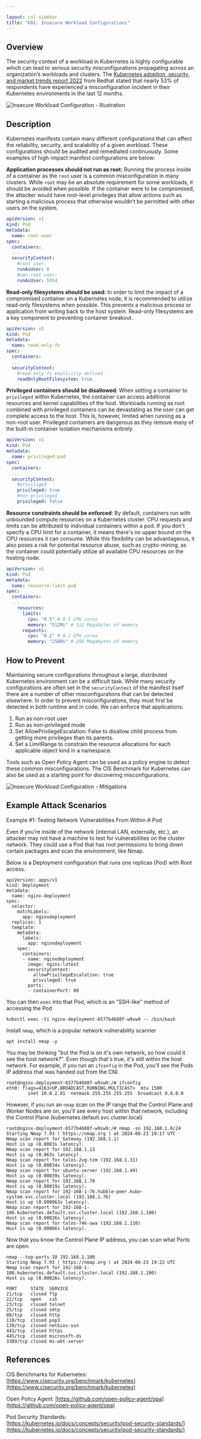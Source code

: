 ```yaml
---

layout: col-sidebar
title: "K01: Insecure Workload Configurations"
---
```


## Overview

The security context of a workload in Kubernetes is highly configurable which
can lead to serious security misconfigurations propagating across an
organization’s workloads and clusters. The [Kubernetes adoption, security, and
market trends report
2022](https://www.redhat.com/en/resources/kubernetes-adoption-security-market-trends-overview)
from Redhat stated that nearly 53% of respondents have experienced a
misconfiguration incident in their Kubernetes environments in the last 12
months.

![Insecure Workload Configuration -
Illustration](../../../assets/images/K01-2022.gif)

## Description

Kubernetes manifests contain many different configurations that can affect the
reliability, security, and scalability of a given workload. These configurations
should be audited and remediated continuously. Some examples of high-impact
manifest configurations are below:

**Application processes should not run as root:** Running the process inside of
a container as the `root` user is a common misconfiguration in many clusters.
While `root` may be an absolute requirement for some workloads, it should be
avoided when possible. If the container were to be compromised, the attacker
would have root-level privileges that allow actions such as starting a malicious
process that otherwise wouldn’t be permitted with other users on the system.

```yaml
apiVersion: v1  
kind: Pod  
metadata:  
  name: root-user
spec:  
  containers:
  ...
  securityContext:  
    #root user:
    runAsUser: 0
    #non-root user:
    runAsUser: 5554
```

**Read-only filesystems should be used:** In order to limit the impact of a
compromised container on a Kubernetes node, it is recommended to utilize
read-only filesystems when possible. This prevents a malicious process or
application from writing back to the host system. Read-only filesystems are a
key component to preventing container breakout.

```yaml
apiVersion: v1  
kind: Pod  
metadata:  
  name: read-only-fs
spec:  
  containers:  
  ...
  securityContext:  
    #read-only fs explicitly defined
    readOnlyRootFilesystem: true
```

**Privileged containers should be disallowed**: When setting a container to
`privileged` within Kubernetes, the container can access additional resources
and kernel capabilities of the host. Workloads running as root combined with
privileged containers can be devastating as the user can get complete access to
the host. This is, however, limited when running as a non-root user. Privileged
containers are dangerous as they remove many of the built-in container isolation
mechanisms entirely.

```yaml
apiVersion: v1  
kind: Pod  
metadata:  
  name: privileged-pod
spec:  
  containers:  
  ...
  securityContext:  
    #priviliged 
    privileged: true
    #non-privileged 
    privileged: false
```

**Resource constraints should be enforced**: By default, containers run with
unbounded compute resources on a Kubernetes cluster. CPU requests and limits
can be attributed to individual containers within a pod. If you don't specify
a CPU limit for a container, it means there's no upper bound on the CPU
resources it can consume. While this flexibility can be advantageous, it also
poses a risk for potential resource abuse, such as crypto-mining, as the
container could potentially utilize all available CPU resources on the
hosting node.

```yaml
apiVersion: v1
kind: Pod
metadata:
  name: resource-limit-pod
spec:
  containers:
  ...
    resources:
      limits:
        cpu: "0.5" # 0.5 CPU cores
        memory: "512Mi" # 512 Megabytes of memory
      requests:
        cpu: "0.2" # 0.2 CPU cores
        memory: "256Mi" # 256 Megabytes of memory
```

## How to Prevent

Maintaining secure configurations throughout a large, distributed Kubernetes
environment can be a difficult task. While many security configurations are
often set in the `securityContext` of the manifest itself there are a number of
other misconfigurations that can be detected elsewhere. In order to prevent
misconfigurations, they must first be detected in both runtime and in code. We
can enforce that applications:

1. Run as non-root user
2. Run as non-privileged mode
3. Set AllowPrivilegeEscalation: False to disallow child process from
getting more privileges than its parents.
4. Set a LimitRange to constrain the resource allocations for each applicable
object kind in a namespace.

Tools such as Open Policy Agent can be used as a policy engine to detect these
common misconfigurations. The CIS Benchmark for Kubernetes can also be used as a
starting point for discovering misconfigurations.

![Insecure Workload Configuration -
Mitigations](../../../assets/images/K01-2022-mitigation.gif)

## Example Attack Scenarios

Example #1: Testing Network Vulnerabilities From Within A Pod

Even if you're inside of the network (internal LAN, externally, etc.), an attacker may not have a machine to test for vulnerabilities on the cluster network. They could use a Pod that has root permissions to bring down certain packages and scan the environment, like Nmap.

Below is a Deployment configuration that runs one replicas (Pod) with Root access.
```
apiVersion: apps/v1
kind: Deployment
metadata:
  name: nginx-deployment
spec:
  selector:
    matchLabels:
      app: nginxdeployment
  replicas: 1
  template:
    metadata:
      labels:
        app: nginxdeployment
    spec:
      containers:
      - name: nginxdeployment
        image: nginx:latest
        securityContext:
          allowPrivilegeEscalation: true
          privileged: true
        ports:
        - containerPort: 80
```

You can then `exec` into that Pod, which is an "SSH-like" method of accessing the Pod
```
kubectl exec -ti nginx-deployment-6577b4688f-w9sw9 -- /bin/bash
```

Install `nmap`, which is a popular network vulnerability scanner

```
apt install nmap -y
```

You may be thinking "but the Pod is on it's own network, so how could it see the host network?". Even though that's true, it's still within the host network. For example, if you run an `ifconfig` in the Pod, you’ll see the Pods IP address that was handed out from the CNI.

```
root@nginx-deployment-6577b4688f-w9sw9:/# ifconfig
eth0: flags=4163<UP,BROADCAST,RUNNING,MULTICAST>  mtu 1500
        inet 10.0.2.81  netmask 255.255.255.255  broadcast 0.0.0.0
```

However, if you run an `nmap` scan on the IP range that the Control Plane and Worker Nodes are on, you'll see every host within that network, including the Control Plane (kubernetes.default.svc.cluster.local)
```
root@nginx-deployment-6577b4688f-w9sw9:/# nmap -sn 192.168.1.0/24 
Starting Nmap 7.93 ( https://nmap.org ) at 2024-08-23 19:17 UTC
Nmap scan report for Gateway (192.168.1.1)
Host is up (0.0083s latency).
Nmap scan report for 192.168.1.13
Host is up (0.063s latency).
Nmap scan report for talos-2vg-tzm (192.168.1.31)
Host is up (0.00034s latency).
Nmap scan report for ubuntu-server (192.168.1.49)
Host is up (0.00039s latency).
Nmap scan report for 192.168.1.70
Host is up (0.00019s latency).
Nmap scan report for 192-168-1-76.hubble-peer.kube-system.svc.cluster.local (192.168.1.76)
Host is up (0.000063s latency).
Nmap scan report for 192-168-1-100.kubernetes.default.svc.cluster.local (192.168.1.100)
Host is up (0.00026s latency).
Nmap scan report for talos-74k-uwa (192.168.1.110)
Host is up (0.00066s latency).
```

Now that you know the Control Plane IP address, you can scan what Ports are open.

```
nmap --top-ports 10 192.168.1.100
Starting Nmap 7.93 ( https://nmap.org ) at 2024-08-23 19:22 UTC
Nmap scan report for 192-168-1-100.kubernetes.default.svc.cluster.local (192.168.1.100)
Host is up (0.00026s latency).

PORT     STATE  SERVICE
21/tcp   closed ftp
22/tcp   open   ssh
23/tcp   closed telnet
25/tcp   closed smtp
80/tcp   closed http
110/tcp  closed pop3
139/tcp  closed netbios-ssn
443/tcp  closed https
445/tcp  closed microsoft-ds
3389/tcp closed ms-wbt-server
```



## References

CIS Benchmarks for Kubernetes:
[https://www.cisecurity.org/benchmark/kubernetes](https://www.cisecurity.org/benchmark/kubernetes)

Open Policy Agent:
[https://github.com/open-policy-agent/opa](https://github.com/open-policy-agent/opa)

Pod Security Standards:
[https://kubernetes.io/docs/concepts/security/pod-security-standards/](https://kubernetes.io/docs/concepts/security/pod-security-standards/)
